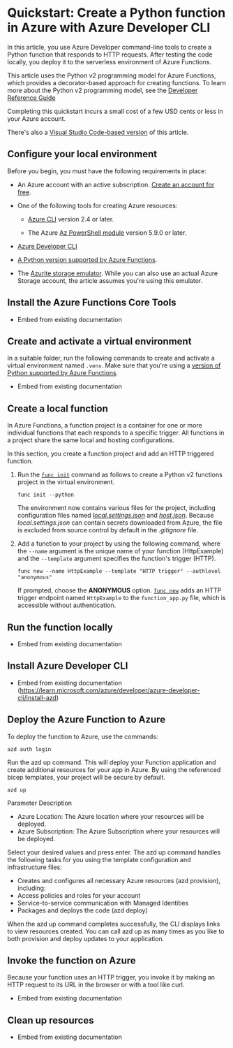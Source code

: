 # Quickstart: Create a Python function in Azure with Azure Developer CLI

In this article, you use Azure Developer command-line tools to create a Python function that responds to HTTP requests. After testing the code locally, you deploy it to the serverless environment of Azure Functions. 

This article uses the Python v2 programming model for Azure Functions, which provides a decorator-based approach for creating functions. To learn more about the Python v2 programming model, see the [Developer Reference Guide](functions-reference-python.md?pivots=python-mode-decorators)

Completing this quickstart incurs a small cost of a few USD cents or less in your Azure account.

There's also a [Visual Studio Code-based version](create-first-function-vs-code-python.md) of this article.

## Configure your local environment

Before you begin, you must have the following requirements in place:

+ An Azure account with an active subscription. [Create an account for free](https://azure.microsoft.com/free/?ref=microsoft.com&utm_source=microsoft.com&utm_medium=docs&utm_campaign=visualstudio).

+ One of the following tools for creating Azure resources:

  + [Azure CLI](/cli/azure/install-azure-cli) version 2.4 or later.

  + The Azure [Az PowerShell module](/powershell/azure/install-azure-powershell) version 5.9.0 or later.

+ [Azure Developer CLI](https://learn.microsoft.com/azure/developer/azure-developer-cli/install-azd)

+ [A Python version supported by Azure Functions](supported-languages.md#languages-by-runtime-version).

+ The [Azurite storage emulator](../storage/common/storage-use-azurite.md?tabs=npm#install-azurite). While you can also use an actual Azure Storage account, the article assumes you're using this emulator.

## Install the Azure Functions Core Tools

* Embed from existing documentation

## Create and activate a virtual environment

In a suitable folder, run the following commands to create and activate a virtual environment named `.venv`. Make sure that you're using a [version of Python supported by Azure Functions](supported-languages.md?pivots=programming-language-python#languages-by-runtime-version).

* Embed from existing documentation

## Create a local function

In Azure Functions, a function project is a container for one or more individual functions that each responds to a specific trigger. All functions in a project share the same local and hosting configurations. 
 
In this section, you create a function project and add an HTTP triggered function.

1. Run the [`func init`](functions-core-tools-reference.md#func-init) command as follows to create a Python v2 functions project in the virtual environment.

    ```console
    func init --python
    ```

    The environment now contains various files for the project, including configuration files named [*local.settings.json*](functions-develop-local.md#local-settings-file) and [*host.json*](functions-host-json.md). Because *local.settings.json* can contain secrets downloaded from Azure, the file is excluded from source control by default in the *.gitignore* file.

1. Add a function to your project by using the following command, where the `--name` argument is the unique name of your function (HttpExample) and the `--template` argument specifies the function's trigger (HTTP).

    ```console
    func new --name HttpExample --template "HTTP trigger" --authlevel "anonymous"
    ```

    If prompted, choose the **ANONYMOUS** option. [`func new`](functions-core-tools-reference.md#func-new) adds an HTTP trigger endpoint named `HttpExample` to the `function_app.py` file, which is accessible without authentication. 

## Run the function locally

* Embed from existing documentation

## Install Azure Developer CLI

* Embed from existing documentation (https://learn.microsoft.com/azure/developer/azure-developer-cli/install-azd)

## Deploy the Azure Function to Azure

To deploy the function to Azure, use the commands:

```
azd auth login
```

Run the azd up command. This will deploy your Function application and create additional resources for your app in Azure. By using the referenced bicep templates, your project will be secure by default.

```
azd up
```

Parameter	Description
* Azure Location: The Azure location where your resources will be deployed.
* Azure Subscription: The Azure Subscription where your resources will be deployed.

Select your desired values and press enter. The azd up command handles the following tasks for you using the template configuration and infrastructure files:

* Creates and configures all necessary Azure resources (azd provision), including:
* Access policies and roles for your account
* Service-to-service communication with Managed Identities
* Packages and deploys the code (azd deploy)

When the azd up command completes successfully, the CLI displays links to view resources created. You can call azd up as many times as you like to both provision and deploy updates to your application.

## Invoke the function on Azure

Because your function uses an HTTP trigger, you invoke it by making an HTTP request to its URL in the browser or with a tool like curl. 

* Embed from existing documentation

## Clean up resources

* Embed from existing documentation
